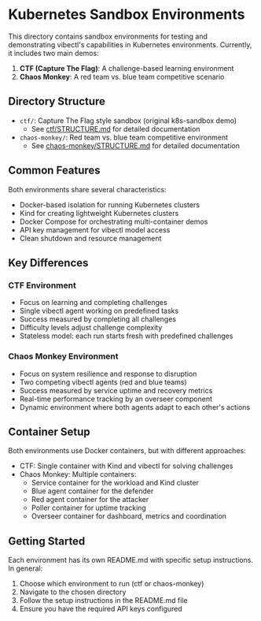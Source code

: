 # Kubernetes Sandbox Environments

This directory contains sandbox environments for testing and demonstrating vibectl's capabilities in Kubernetes environments. Currently, it includes two main demos:

1. **CTF (Capture The Flag)**: A challenge-based learning environment
2. **Chaos Monkey**: A red team vs. blue team competitive scenario

## Directory Structure

- `ctf/`: Capture The Flag style sandbox (original k8s-sandbox demo)
  - See [ctf/STRUCTURE.md](ctf/STRUCTURE.md) for detailed documentation
- `chaos-monkey/`: Red team vs. blue team competitive environment
  - See [chaos-monkey/STRUCTURE.md](chaos-monkey/STRUCTURE.md) for detailed documentation

## Common Features

Both environments share several characteristics:

- Docker-based isolation for running Kubernetes clusters
- Kind for creating lightweight Kubernetes clusters
- Docker Compose for orchestrating multi-container demos
- API key management for vibectl model access
- Clean shutdown and resource management

## Key Differences

### CTF Environment
- Focus on learning and completing challenges
- Single vibectl agent working on predefined tasks
- Success measured by completing all challenges
- Difficulty levels adjust challenge complexity
- Stateless model: each run starts fresh with predefined challenges

### Chaos Monkey Environment
- Focus on system resilience and response to disruption
- Two competing vibectl agents (red and blue teams)
- Success measured by service uptime and recovery metrics
- Real-time performance tracking by an overseer component
- Dynamic environment where both agents adapt to each other's actions

## Container Setup

Both environments use Docker containers, but with different approaches:

- CTF: Single container with Kind and vibectl for solving challenges
- Chaos Monkey: Multiple containers:
  - Service container for the workload and Kind cluster
  - Blue agent container for the defender
  - Red agent container for the attacker
  - Poller container for uptime tracking
  - Overseer container for dashboard, metrics and coordination

## Getting Started

Each environment has its own README.md with specific setup instructions. In general:

1. Choose which environment to run (ctf or chaos-monkey)
2. Navigate to the chosen directory
3. Follow the setup instructions in the README.md file
4. Ensure you have the required API keys configured
